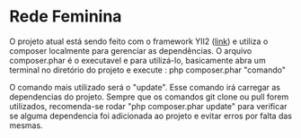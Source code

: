 <h1>Rede Feminina</h1>

<p>O projeto atual está sendo feito com o framework YII2 (<a href="https://www.yiiframework.com/doc/guide/2.0/pt-br">link</a>) e utiliza o composer localmente para gerenciar as dependências. O arquivo composer.phar é o executavel e para utilizá-lo, basicamente abra um terminal no diretório do projeto e execute : php composer.phar "comando"</p>

<p>O comando mais utilizado será o "update". Esse comando irá carregar as dependencias do projeto. Sempre que os comandos git clone ou pull forem utilizados, recomenda-se rodar "php composer.phar update" para verificar se alguma dependencia foi adicionada ao projeto e evitar erros por falta das mesmas.</p>

